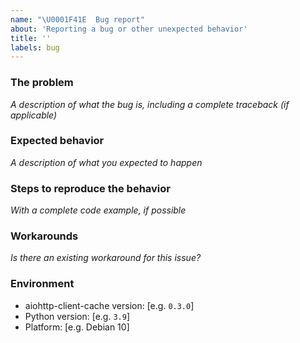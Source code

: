 ```yaml
---
name: "\U0001F41E  Bug report"
about: 'Reporting a bug or other unexpected behavior'
title: ''
labels: bug
---
```


### The problem

_A description of what the bug is, including a complete traceback (if applicable)_

### Expected behavior

_A description of what you expected to happen_

### Steps to reproduce the behavior

_With a complete code example, if possible_

### Workarounds

_Is there an existing workaround for this issue?_

### Environment

- aiohttp-client-cache version: [e.g. `0.3.0`]
- Python version: [e.g. `3.9`]
- Platform: [e.g. Debian 10]
